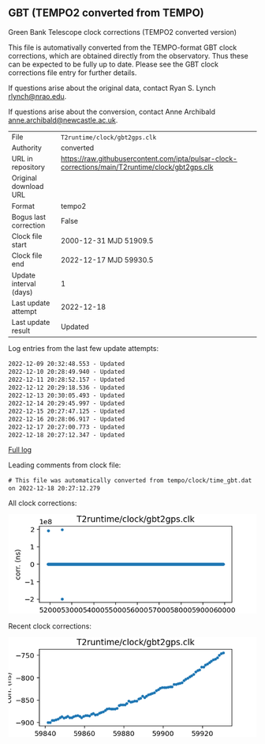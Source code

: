 
## GBT (TEMPO2 converted from TEMPO)

Green Bank Telescope clock corrections (TEMPO2 converted version)

This file is automativally converted from the TEMPO-format GBT
clock corrections, which are obtained directly from the observatory.
Thus these can be expected to be fully up to date. Please see the
GBT clock corrections file entry for further details.

If questions arise about the original data, contact Ryan S. Lynch
<rlynch@nrao.edu>.

If questions arise about the conversion, contact Anne Archibald
<anne.archibald@newcastle.ac.uk>.

|     |     |
|:--- |:--- |
| File | `T2runtime/clock/gbt2gps.clk` |
| Authority | converted |
| URL in repository | <https://raw.githubusercontent.com/ipta/pulsar-clock-corrections/main/T2runtime/clock/gbt2gps.clk> |
| Original download URL | <None> |
| Format | tempo2 |
| Bogus last correction | False |
| Clock file start | 2000-12-31 MJD 51909.5 |
| Clock file end | 2022-12-17 MJD 59930.5 |
| Update interval (days) | 1 |
| Last update attempt | 2022-12-18 |
| Last update result | Updated |

Log entries from the last few update attempts:
```
2022-12-09 20:32:48.553 - Updated
2022-12-10 20:28:49.940 - Updated
2022-12-11 20:28:52.157 - Updated
2022-12-12 20:29:18.536 - Updated
2022-12-13 20:30:05.493 - Updated
2022-12-14 20:29:45.997 - Updated
2022-12-15 20:27:47.125 - Updated
2022-12-16 20:28:06.917 - Updated
2022-12-17 20:27:00.773 - Updated
2022-12-18 20:27:12.347 - Updated
```
[Full log](https://raw.githubusercontent.com/ipta/pulsar-clock-corrections/main/log/T2runtime/clock/gbt2gps.clk.log)

Leading comments from clock file:

    # This file was automatically converted from tempo/clock/time_gbt.dat on 2022-12-18 20:27:12.279



All clock corrections:

![plot of all clock corrections](gbt2gps.clk.png "All corrections")

Recent clock corrections:

![plot of recent clock corrections](gbt2gps.clk.short.png "Recent corrections")

